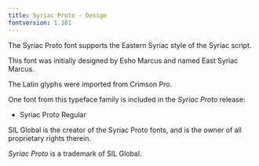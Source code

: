 ```yaml
---
title: Syriac Proto - Design
fontversion: 1.101
---
```


The Syriac Proto font supports the Eastern Syriac style of the Syriac script.

This font was initially designed by Esho Marcus and named East Syriac Marcus.

The Latin glyphs were imported from Crimson Pro.

One font from this typeface family is included in the *Syriac Proto* release:

* Syriac Proto Regular

SIL Global is the creator of the Syriac Proto fonts, and is the owner of all proprietary rights therein.

*Syriac Proto* is a trademark of SIL Global.
